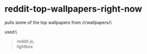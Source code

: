 # reddit-top-wallpapers-right-now
pulls some of the top wallpapers from /r/wallpapers/\

used:\
>reddit.js,\
>lightbox
